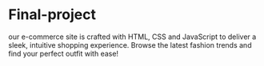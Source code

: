 # Final-project
our e-commerce site is crafted with HTML, CSS and JavaScript to deliver a sleek, intuitive shopping experience. Browse the latest fashion trends and find your perfect outfit with ease!
